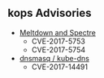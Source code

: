 ## kops Advisories

- [Meltdown and Spectre](meltdown-spectre.md)
  - CVE-2017-5753
  - CVE-2017-5754
- [dnsmasq / kube-dns](cve_2017_14491.md)
  - CVE-2017-14491
